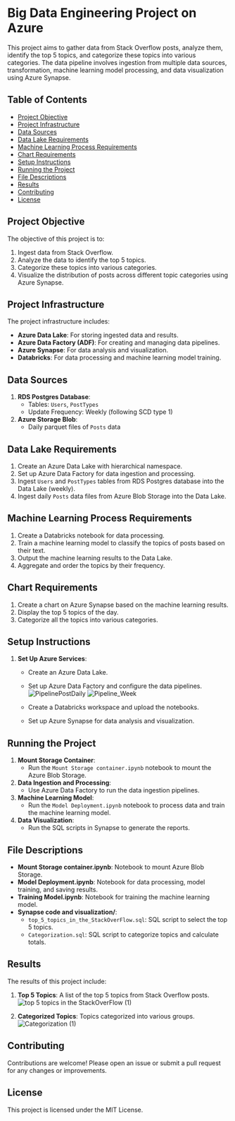 # Big Data Engineering Project on Azure

This project aims to gather data from Stack Overflow posts, analyze them, identify the top 5 topics, and categorize these topics into various categories. The data pipeline involves ingestion from multiple data sources, transformation, machine learning model processing, and data visualization using Azure Synapse.

## Table of Contents
- [Project Objective](#project-objective)
- [Project Infrastructure](#project-infrastructure)
- [Data Sources](#data-sources)
- [Data Lake Requirements](#data-lake-requirements)
- [Machine Learning Process Requirements](#machine-learning-process-requirements)
- [Chart Requirements](#chart-requirements)
- [Setup Instructions](#setup-instructions)
- [Running the Project](#running-the-project)
- [File Descriptions](#file-descriptions)
- [Results](#results)
- [Contributing](#contributing)
- [License](#license)

## Project Objective
The objective of this project is to:
1. Ingest data from Stack Overflow.
2. Analyze the data to identify the top 5 topics.
3. Categorize these topics into various categories.
4. Visualize the distribution of posts across different topic categories using Azure Synapse.

## Project Infrastructure
The project infrastructure includes:
- **Azure Data Lake**: For storing ingested data and results.
- **Azure Data Factory (ADF)**: For creating and managing data pipelines.
- **Azure Synapse**: For data analysis and visualization.
- **Databricks**: For data processing and machine learning model training.

## Data Sources
1. **RDS Postgres Database**:
   - Tables: `Users`, `PostTypes`
   - Update Frequency: Weekly (following SCD type 1)
2. **Azure Storage Blob**:
   - Daily parquet files of `Posts` data

## Data Lake Requirements
1. Create an Azure Data Lake with hierarchical namespace.
2. Set up Azure Data Factory for data ingestion and processing.
3. Ingest `Users` and `PostTypes` tables from RDS Postgres database into the Data Lake (weekly).
4. Ingest daily `Posts` data files from Azure Blob Storage into the Data Lake.

## Machine Learning Process Requirements
1. Create a Databricks notebook for data processing.
2. Train a machine learning model to classify the topics of posts based on their text.
3. Output the machine learning results to the Data Lake.
4. Aggregate and order the topics by their frequency.

## Chart Requirements
1. Create a chart on Azure Synapse based on the machine learning results.
2. Display the top 5 topics of the day.
3. Categorize all the topics into various categories.

## Setup Instructions
1. **Set Up Azure Services**:
   - Create an Azure Data Lake.
   - Set up Azure Data Factory and configure the data pipelines.
      ![PipelinePostDaily](https://github.com/Sultan-Mm/Big-Data-Engineering/assets/109808952/1ba1f951-684b-48c7-b2c3-7be8d86f7531)
      ![Pipeline_Week](https://github.com/Sultan-Mm/Big-Data-Engineering/assets/109808952/cdc04170-2ecc-40c5-ad88-1105c5348b59)

   - Create a Databricks workspace and upload the notebooks.
   - Set up Azure Synapse for data analysis and visualization.


## Running the Project
1. **Mount Storage Container**:
   - Run the `Mount Storage container.ipynb` notebook to mount the Azure Blob Storage.
2. **Data Ingestion and Processing**:
   - Use Azure Data Factory to run the data ingestion pipelines.
3. **Machine Learning Model**:
   - Run the `Model Deployment.ipynb` notebook to process data and train the machine learning model.
4. **Data Visualization**:
   - Run the SQL scripts in Synapse to generate the reports.

## File Descriptions
- **Mount Storage container.ipynb**: Notebook to mount Azure Blob Storage.
- **Model Deployment.ipynb**: Notebook for data processing, model training, and saving results.
- **Training Model.ipynb**: Notebook for training the machine learning model.
- **Synapse code and visualization/**:
  - `top_5_topics_in_the_StackOverFlow.sql`: SQL script to select the top 5 topics.
  - `Categorization.sql`: SQL script to categorize topics and calculate totals.

## Results
The results of this project include:
1. **Top 5 Topics**: A list of the top 5 topics from Stack Overflow posts.
![top 5 topics in the StackOverFlow (1)](https://github.com/Sultan-Mm/Big-Data-Engineering/assets/109808952/296bdbd5-6dde-4b1c-8cda-adafd300901f)

2. **Categorized Topics**: Topics categorized into various groups.
![Categorization (1)](https://github.com/Sultan-Mm/Big-Data-Engineering/assets/109808952/fde9cbcb-8c13-4a41-9d1a-f02588590173)


## Contributing
Contributions are welcome! Please open an issue or submit a pull request for any changes or improvements.

## License
This project is licensed under the MIT License.
